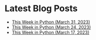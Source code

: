 # Latest Blog Posts
- [This Week in Python (March 31, 2023)](https://bas.codes/posts/this-week-python-057)
- [This Week in Python (March 24, 2023)](https://bas.codes/posts/this-week-python-056)
- [This Week in Python (March 17, 2023)](https://bas.codes/posts/this-week-python-055)
